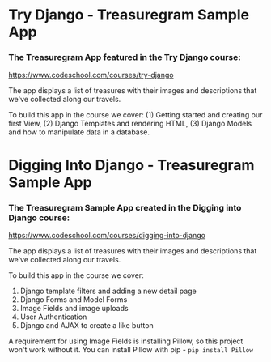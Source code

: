 # Try Django - Treasuregram Sample App
### The Treasuregram App featured in the Try Django course:
https://www.codeschool.com/courses/try-django

The app displays a list of treasures with their images and descriptions that we've collected along our travels.  

To build this app in the course we cover: (1) Getting started and creating our first View, (2) Django Templates and rendering HTML, (3) Django Models and how to manipulate data in a database.


# Digging Into Django - Treasuregram Sample App
### The Treasuregram Sample App created in the Digging into Django course:
https://www.codeschool.com/courses/digging-into-django

The app displays a list of treasures with their images and descriptions that we've collected along our travels.

To build this app in the course we cover: 

1. Django template filters and adding a new detail page
2. Django Forms and Model Forms
3. Image Fields and image uploads
4. User Authentication
5. Django and AJAX to create a like button

A requirement for using Image Fields is installing Pillow, so this project won't work without it.  You can install Pillow with pip - `pip install Pillow`